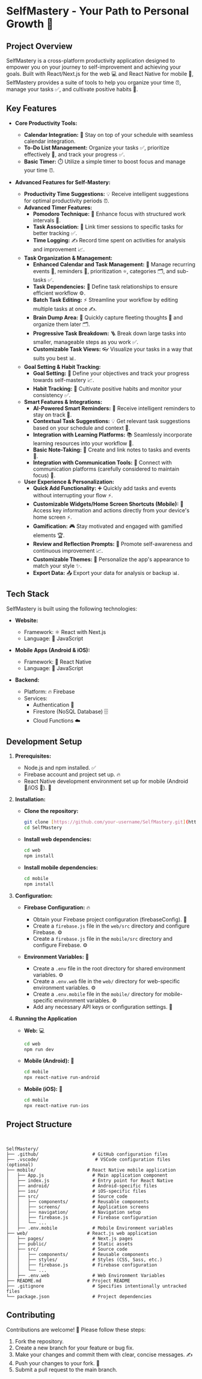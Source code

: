 # SelfMastery - Your Path to Personal Growth 🌟

## Project Overview

SelfMastery is a cross-platform productivity application designed to empower you on your journey to self-improvement and achieving your goals. Built with React/Next.js for the web 💻 and React Native for mobile 📱, SelfMastery provides a suite of tools to help you organize your time ⏰, manage your tasks ✅, and cultivate positive habits 🌱.

## Key Features

* **Core Productivity Tools:**

    * **Calendar Integration:** 📅 Stay on top of your schedule with seamless calendar integration.
    * **To-Do List Management:** Organize your tasks ✅, prioritize effectively 🎯, and track your progress ✅.
    * **Basic Timer:** ⏱️ Utilize a simple timer to boost focus and manage your time ⏰.

* **Advanced Features for Self-Mastery:**

    * **Productivity Time Suggestions:** 💡 Receive intelligent suggestions for optimal productivity periods ⏰.
    * **Advanced Timer Features:**
        * **Pomodoro Technique:** 🍅 Enhance focus with structured work intervals 🧘.
        * **Task Association:** 🔗 Link timer sessions to specific tasks for better tracking ✅.
        * **Time Logging:** ✍️ Record time spent on activities for analysis and improvement 📈.
    * **Task Organization & Management:**
        * **Enhanced Calendar and Task Management:** 📅 Manage recurring events 🔄, reminders 🔔, prioritization ⭐️, categories 🗂️, and sub-tasks ✅.
        * **Task Dependencies:** 🔗 Define task relationships to ensure efficient workflow ⚙️.
        * **Batch Task Editing:** ⚡ Streamline your workflow by editing multiple tasks at once ✍️.
        * **Brain Dump Area:** 🧠 Quickly capture fleeting thoughts 💭 and organize them later 🗂️.
        * **Progressive Task Breakdown:** 🪜 Break down large tasks into smaller, manageable steps as you work ✅.
        * **Customizable Task Views:** 👓 Visualize your tasks in a way that suits you best 📊.
    * **Goal Setting & Habit Tracking:**
        * **Goal Setting:** 🎯 Define your objectives and track your progress towards self-mastery 📈.
        * **Habit Tracking:** 🌱 Cultivate positive habits and monitor your consistency ✅.
    * **Smart Features & Integrations:**
        * **AI-Powered Smart Reminders:** 🤖 Receive intelligent reminders to stay on track 🔔.
        * **Contextual Task Suggestions:** 💡 Get relevant task suggestions based on your schedule and context 📅.
        * **Integration with Learning Platforms:** 📚 Seamlessly incorporate learning resources into your workflow 🔗.
        * **Basic Note-Taking:** 📝 Create and link notes to tasks and events 🔗.
        * **Integration with Communication Tools:** 💬 Connect with communication platforms (carefully considered to maintain focus) 🧘.
    * **User Experience & Personalization:**
        * **Quick Add Functionality:** ➕ Quickly add tasks and events without interrupting your flow ⚡.
        * **Customizable Widgets/Home Screen Shortcuts (Mobile):** 📱 Access key information and actions directly from your device's home screen ⚡.
        * **Gamification:** 🎮 Stay motivated and engaged with gamified elements 🏆.
        * **Review and Reflection Prompts:** 🤔 Promote self-awareness and continuous improvement 📈.
        * **Customizable Themes:** 🎨 Personalize the app's appearance to match your style ✨.
        * **Export Data:** 📤 Export your data for analysis or backup 📊.

## Tech Stack

SelfMastery is built using the following technologies:

* **Website:**

    * Framework: ⚛️ React with Next.js
    * Language: 📜 JavaScript
* **Mobile Apps (Android & iOS):**

    * Framework: 📱 React Native
    * Language: 📜 JavaScript
* **Backend:**

    * Platform: 🔥 Firebase
    * Services:
        * Authentication 🔑
        * Firestore (NoSQL Database) 🗄️
        * Cloud Functions ☁️

## Development Setup

1.  **Prerequisites:**

    * Node.js and npm installed. ✅
    * Firebase account and project set up. 🔥
    * React Native development environment set up for mobile (Android 🤖/iOS 🍎). 📱

2.  **Installation:**

    * **Clone the repository:**

        ```bash
        git clone [https://github.com/your-username/SelfMastery.git](https://github.com/your-username/SelfMastery.git)
        cd SelfMastery
        ```
    * **Install web dependencies:**

        ```bash
        cd web
        npm install
        ```
    * **Install mobile dependencies:**

        ```bash
        cd mobile
        npm install
        ```

3.  **Configuration:**

    * **Firebase Configuration:** 🔥
        * Obtain your Firebase project configuration (firebaseConfig). 🔑
        * Create a `firebase.js` file in the `web/src` directory and configure Firebase. ⚙️
        * Create a `firebase.js` file in the `mobile/src` directory and configure Firebase. ⚙️

    * **Environment Variables:** 🔑
        * Create a `.env` file in the root directory for shared environment variables. ⚙️
        * Create a `.env.web` file in the `web/` directory for web-specific environment variables. ⚙️
        * Create a `.env.mobile` file in the `mobile/` directory for mobile-specific environment variables. ⚙️
        * Add any necessary API keys or configuration settings. 🔑

4.  **Running the Application**

    * **Web:** 💻

        ```bash
        cd web
        npm run dev
        ```
    * **Mobile (Android):** 🤖

        ```bash
        cd mobile
        npx react-native run-android
        ```
    * **Mobile (iOS):** 🍎

        ```bash
        cd mobile
        npx react-native run-ios
        ```

## Project Structure


```


SelfMastery/   
├── .github/                    # GitHub configuration files   
├── .vscode/                     # VSCode configuration files (optional)   
├── mobile/                   # React Native mobile application   
│   ├── App.js                  # Main application component   
│   ├── index.js                # Entry point for React Native   
│   ├── android/                # Android-specific files   
│   ├── ios/                    # iOS-specific files   
│   ├── src/                    # Source code   
│   │   ├── components/         # Reusable components   
│   │   ├── screens/            # Application screens   
│   │   ├── navigation/         # Navigation setup   
│   │   ├── firebase.js         # Firebase configuration   
│   │   └── ...   
│   ├── .env.mobile             # Mobile Environment variables   
├── web/                      # React.js web application   
│   ├── pages/                  # Next.js pages   
│   ├── public/                 # Static assets   
│   ├── src/                    # Source code   
│   │   ├── components/         # Reusable components   
│   │   ├── styles/             # Styles (CSS, Sass, etc.)   
│   │   ├── firebase.js         # Firebase configuration   
│   │   └── ...   
│   ├── .env.web                # Web Environment Variables   
├── README.md                 # Project README   
├── .gitignore                  # Specifies intentionally untracked files   
└── package.json                # Project dependencies   
```

## Contributing

Contributions are welcome! 🎉 Please follow these steps:

1.  Fork the repository. 
2.  Create a new branch for your feature or bug fix. 
3.  Make your changes and commit them with clear, concise messages. ✍
4.  Push your changes to your fork. 🚀
5.  Submit a pull request to the main branch. 
